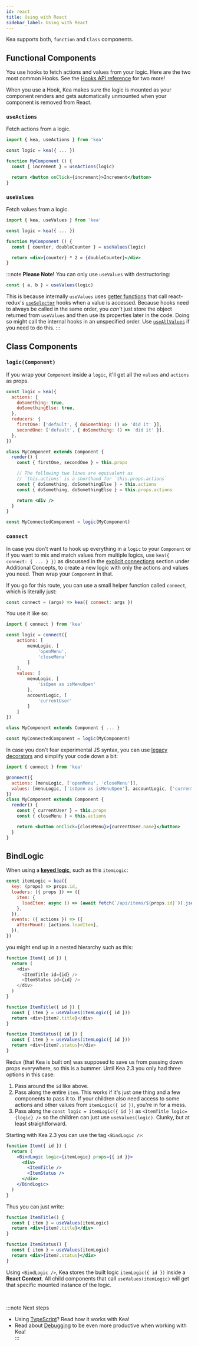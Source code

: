 ```yaml
---
id: react
title: Using with React
sidebar_label: Using with React
---
```


Kea supports both, `function` and `Class` components.

## Functional Components

You use hooks to fetch actions and values from your logic.
Here are the two most common Hooks.
See the [Hooks API reference](/docs/api/hooks) for two more!

When you use a Hook, Kea makes sure the logic is mounted as your component renders and gets
automatically unmounted when your component is removed from React.

### `useActions`

Fetch actions from a logic.

```jsx
import { kea, useActions } from 'kea'

const logic = kea({ ... })

function MyComponent () {
  const { increment } = useActions(logic)

  return <button onClick={increment}>Increment</button>
}
```

### `useValues`

Fetch values from a logic.

```jsx
import { kea, useValues } from 'kea'

const logic = kea({ ... })

function MyComponent () {
  const { counter, doubleCounter } = useValues(logic)

  return <div>{counter} * 2 = {doubleCounter}</div>
}
```

:::note
**Please Note!** You can only use `useValues` with destructoring:

```javascript
const { a, b } = useValues(logic)
```

This is because internally `useValues` uses [getter functions](https://developer.mozilla.org/en-US/docs/Web/JavaScript/Reference/Functions/get)
that call react-redux's [`useSelector`](https://react-redux.js.org/next/api/hooks#useselector)
hooks when a value is accessed. Because hooks need to always be called in the same order,
you _can't_ just store the object returned from `useValues` and then use its properties later in
the code. Doing so might call the internal hooks in an unspecified order. Use
[`useAllValues`](/docs/api/hooks#useallvalues) if you need to do this.
:::

## Class Components

### `logic(Component)`

If you wrap your `Component` inside a `logic`, it'll get all the `values` and `actions` as props.

```jsx
const logic = kea({
  actions: {
    doSomething: true,
    doSomethingElse: true,
  },
  reducers: {
    firstOne: ['default', { doSomething: () => 'did it' }],
    secondOne: ['default', { doSomething: () => 'did it' }],
  },
})

class MyComponent extends Component {
  render() {
    const { firstOne, secondOne } = this.props

    // The following two lines are equivalent as
    // `this.actions` is a shorthand for `this.props.actions`
    const { doSomething, doSomethingElse } = this.actions
    const { doSomething, doSomethingElse } = this.props.actions

    return <div />
  }
}

const MyConnectedComponent = logic(MyComponent)
```

### `connect`

In case you don't want to hook up everything in a `logic` to your `Component` or if you
want to mix and match values from multiple logics, use `kea({ connect: { ... } })` as discussed in
the [explicit connections](/docs/guide/additional#explicit-connections) section under Additional Concepts,
to create a new logic with only the actions and values you need. Then wrap your `Component` in that.

If you go for this route, you can use a small helper function called `connect`, which is literally just:

```javascript
const connect = (args) => kea({ connect: args })
```

You use it like so:

```jsx
import { connect } from 'kea'

const logic = connect({
    actions: [
        menuLogic, [
            'openMenu',
            'closeMenu'
        ]
    ],
    values: [
        menuLogic, [
            'isOpen as isMenuOpen'
        ],
        accountLogic, [
            'currentUser'
        ]
    ]
})

class MyComponent extends Component { ... }

const MyConnectedComponent = logic(MyComponent)
```

In case you don't fear experimental JS syntax, you can use [legacy decorators](https://babeljs.io/docs/en/babel-plugin-proposal-decorators#legacy)
and simplify your code down a bit:

```jsx
import { connect } from 'kea'

@connect({
  actions: [menuLogic, ['openMenu', 'closeMenu']],
  values: [menuLogic, ['isOpen as isMenuOpen'], accountLogic, ['currentUser']],
})
class MyComponent extends Component {
  render() {
    const { currentUser } = this.props
    const { closeMenu } = this.actions

    return <button onClick={closeMenu}>{currentUser.name}</button>
  }
}
```

## BindLogic

When using a **[keyed logic](/docs/guide/additional#keyed-logic)**, such as this `itemLogic`:

```js
const itemLogic = kea({
  key: (props) => props.id,
  loaders: ({ props }) => ({
    item: {
      loadItem: async () => (await fetch(`/api/items/${props.id}`)).json(),
    },
  }),
  events: ({ actions }) => ({
    afterMount: [actions.loadItem],
  }),
})
```

you might end up in a nested hierarchy such as this:

```js
function Item({ id }) {
  return (
    <div>
      <ItemTitle id={id} />
      <ItemStatus id={id} />
    </div>
  )
}

function ItemTitle({ id }) {
  const { item } = useValues(itemLogic({ id }))
  return <div>{item?.title}</div>
}

function ItemStatus({ id }) {
  const { item } = useValues(itemLogic({ id }))
  return <div>{item?.status}</div>
}
```

Redux (that Kea is built on) was supposed to save us from passing down props everywhere, so this is a bummer. Until Kea 2.3
you only had three options in this case:

1. Pass around the `id` like above.
2. Pass along the entire `item`. This works if it's just one thing and a few components to pass it to. If your children
   also need access to some actions and other values from `itemLogic({ id })`, you're in for a mess.
3. Pass along the `const logic = itemLogic({ id })` as `<ItemTitle logic={logic} />` so the children can just use
   `useValues(logic)`. Clunky, but at least straightforward.

Starting with Kea 2.3 you can use the tag `<BindLogic />`:

```jsx
function Item({ id }) {
  return (
    <BindLogic logic={itemLogic} props={{ id }}>
      <div>
        <ItemTitle />
        <ItemStatus />
      </div>
    </BindLogic>
  )
}
```

Thus you can just write:

```jsx
function ItemTitle() {
  const { item } = useValues(itemLogic)
  return <div>{item?.title}</div>
}

function ItemStatus() {
  const { item } = useValues(itemLogic)
  return <div>{item?.status}</div>
}
```

Using `<BindLogic />`, Kea stores the built logic `itemLogic({ id })` inside a **React Context**.
All child components that call `useValues(itemLogic)` will get that specific mounted instance of the logic.

<br />

:::note Next steps

- Using [TypeScript](/docs/guide/typescript)? Read how it works with Kea!
- Read about [Debugging](/docs/guide/debugging) to be even more productive when working with Kea!  
  :::
